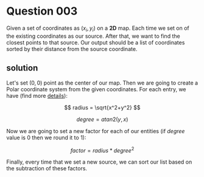 # Question 003

Given a set of coordinates as $(x_i, y_i)$ on a __2D__ map. Each time we set on of the existing coordinates
as our source. After that, we want to find the closest points to that source. Our output should be a list
of coordinates sorted by their distance from the source coordinate.

## solution

Let's set $(0,0)$ point as the center of our map. Then we are going to create a Polar coordinate system
from the given coordinates. For each entry, we have (find more [details](https://en.wikipedia.org/wiki/Polar_coordinate_system)):

$$
radius = \sqrt{x^2+y^2}
$$

$$
degree = atan2(y,x)
$$

Now we are going to set a new factor for each of our entities (if _degree_ value is 0 then we round it to 1):

$$
factor = radius * degree^2
$$

Finally, every time that we set a new source, we can sort our list based on the subtraction of these factors.
